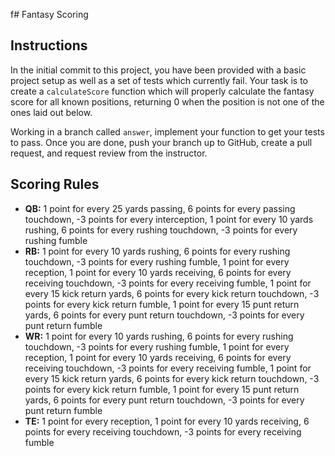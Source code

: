 f# Fantasy Scoring

## Instructions
In the initial commit to this project, you have been provided with a basic project setup as well as a set of tests which currently fail. Your task is to create a `calculateScore` function which will properly calculate the fantasy score for all known positions, returning 0 when the position is not one of the ones laid out below.

Working in a branch called `answer`, implement your function to get your tests to pass. Once you are done, push your branch up to GitHub, create a pull request, and request review from the instructor.

## Scoring Rules
* **QB:** 1 point for every 25 yards passing, 6 points for every passing touchdown, -3 points for every interception, 1 point for every 10 yards rushing, 6 points for every rushing touchdown, -3 points for every rushing fumble
* **RB:** 1 point for every 10 yards rushing, 6 points for every rushing touchdown, -3 points for every rushing fumble, 1 point for every reception, 1 point for every 10 yards receiving, 6 points for every receiving touchdown, -3 points for every receiving fumble, 1 point for every 15 kick return yards, 6 points for every kick return touchdown, -3 points for every kick return fumble, 1 point for every 15 punt return yards, 6 points for every punt return touchdown, -3 points for every punt return fumble
* **WR:** 1 point for every 10 yards rushing, 6 points for every rushing touchdown, -3 points for every rushing fumble, 1 point for every reception, 1 point for every 10 yards receiving, 6 points for every receiving touchdown, -3 points for every receiving fumble, 1 point for every 15 kick return yards, 6 points for every kick return touchdown, -3 points for every kick return fumble, 1 point for every 15 punt return yards, 6 points for every punt return touchdown, -3 points for every punt return fumble
* **TE:** 1 point for every reception, 1 point for every 10 yards receiving, 6 points for every receiving touchdown, -3 points for every receiving fumble
